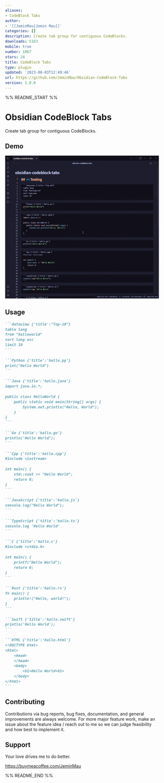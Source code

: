 ```yaml
---
aliases:
- CodeBlock Tabs
author:
- '[[JeminMau|Jemin Mau]]'
categories: []
description: Create tab group for contiguous CodeBlocks.
downloads: 5163
mobile: true
number: 1067
stars: 24
title: CodeBlock Tabs
type: plugin
updated: '2023-08-03T12:49:46'
url: https://github.com/JeminMau/Obsidian-CodeBlock-Tabs
version: 1.0.0
---
```


%% README_START %%

# Obsidian CodeBlock Tabs

Create tab group for contiguous CodeBlocks.

## Demo

![](https://raw.githubusercontent.com/JeminMau/Obsidian-CodeBlock-Tabs/HEAD/screenshot.gif)

## Usage

~~~markdown
```dataview {'title':"Top-10"}
table lang
from "halloworld"
sort lang asc
limit 10
```

```Python {'title':'hallo.py'}
print("Hello World")
```

```Java {'title':'hallo.java'}
import java.io.*;

public class HelloWorld {
    public static void main(String[] args) {
        System.out.println("Hello, World");
    }
}
```

```Go {'title':'hallo.go'}
println('Hello World");
```

```Cpp {'title':'hallo.cpp'}
#include <iostream>
 
int main() {
    std::cout << "Hello World";
    return 0;
}
```

```JavaScript {'title':'hallo.js'}
console.log("Hello World");
```

```TypeScript {'title':'hallo.ts'}
console.log 'Hello World'
```

```C {'title':'hallo.c'}
#include <stdio.h>

int main() {
    printf("Hello World");
    return 0;
}
```

```Rust {'title':'hallo.rs'}
fn main() {
    println!("Hello, world!");
}
```

```Swift {'title':'hallo.swift'}
println('Hello World');
```

```HTML {'title':'hallo.html'}
<!DOCTYPE html>
<html>
    <head>
    </head>
    <body>
        <h1>Hello World<h1>
    </body>
</html>
```
~~~

## Contributing

Contributions via bug reports, bug fixes, documentation, and general improvements are always welcome. For more major feature work, make an issue about the feature idea / reach out to me so we can judge feasibility and how best to implement it.

## Support

Your love drives me to do better. 

https://buymeacoffee.com/JeminMau

%% README_END %%